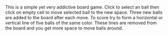 This is a simple yet very addictive board game.
Click to select an ball then click on empty cell to move selected ball to the new space.
Three new balls are added to the board after each move.
To score try to form a horizontal or vertical line of five balls of the same color.
These lines are removed from the board and you get more space to move balls around.